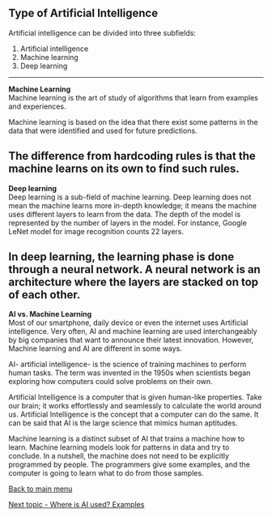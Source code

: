 ## Type of Artificial Intelligence
Artificial intelligence can be divided into three subfields:

1. Artificial intelligence
2. Machine learning
3. Deep learning

---
**Machine Learning**<br>
Machine learning is the art of study of algorithms that learn from examples and experiences.

Machine learning is based on the idea that there exist some patterns in the data that were identified and used for future predictions.

The difference from hardcoding rules is that the machine learns on its own to find such rules.
---
**Deep learning**<br>
Deep learning is a sub-field of machine learning. Deep learning does not mean the machine learns more in-depth knowledge; it means the machine uses different layers to learn from the data. The depth of the model is represented by the number of layers in the model. For instance, Google LeNet model for image recognition counts 22 layers.

In deep learning, the learning phase is done through a neural network. A neural network is an architecture where the layers are stacked on top of each other.
---
**AI vs. Machine Learning**<br>
Most of our smartphone, daily device or even the internet uses Artificial intelligence. Very often, AI and machine learning are used interchangeably by big companies that want to announce their latest innovation. However, Machine learning and AI are different in some ways.

AI- artificial intelligence- is the science of training machines to perform human tasks. The term was invented in the 1950s when scientists began exploring how computers could solve problems on their own.

Artificial Intelligence is a computer that is given human-like properties. Take our brain; it works effortlessly and seamlessly to calculate the world around us. Artificial Intelligence is the concept that a computer can do the same. It can be said that AI is the large science that mimics human aptitudes.

Machine learning is a distinct subset of AI that trains a machine how to learn. Machine learning models look for patterns in data and try to conclude. In a nutshell, the machine does not need to be explicitly programmed by people. The programmers give some examples, and the computer is going to learn what to do from those samples.

[Back to main menu](README.md)

[Next topic - Where is AI used? Examples](topic4.md)
